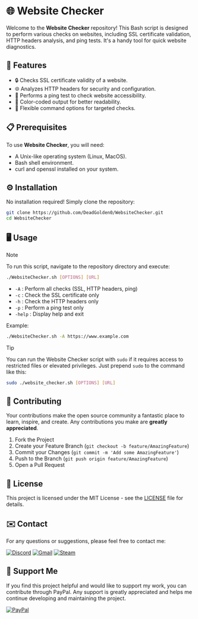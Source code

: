# 🌐 Website Checker

Welcome to the **Website Checker** repository! This Bash script is designed to perform various checks on websites, including SSL certificate validation, HTTP headers analysis, and ping tests. It's a handy tool for quick website diagnostics.

## 🚀 Features

- 🔒 Checks SSL certificate validity of a website.
- 🌐 Analyzes HTTP headers for security and configuration.
- 📡 Performs a ping test to check website accessibility.
- 🎨 Color-coded output for better readability.
- 🔧 Flexible command options for targeted checks.

## 📋 Prerequisites

To use **Website Checker**, you will need:

- A Unix-like operating system (Linux, MacOS).
- Bash shell environment.
- curl and openssl installed on your system.

## ⚙️ Installation

No installation required! Simply clone the repository:

```bash
git clone https://github.com/DeadGolden0/WebsiteChecker.git
cd WebsiteChecker
```

## 🖥️ Usage
> [!NOTE]
> To run this script, navigate to the repository directory and execute:

```bash
./WebsiteChecker.sh [OPTIONS] [URL]
```

- ``-A`` : Perform all checks (SSL, HTTP headers, ping)
- ``-c`` : Check the SSL certificate only
- ``-h`` : Check the HTTP headers only
- ``-p`` : Perform a ping test only
- ``-help`` : Display help and exit

Example:
```bash
./WebsiteChecker.sh -A https://www.example.com
```

> [!TIP]
> You can run the Website Checker script with `sudo` if it requires access to restricted files or elevated privileges. Just prepend `sudo` to the command like this:
 ```bash
sudo ./website_checker.sh [OPTIONS] [URL]
```

## 🤝 Contributing

Your contributions make the open source community a fantastic place to learn, inspire, and create. Any contributions you make are **greatly appreciated**.

1. Fork the Project
2. Create your Feature Branch (`git checkout -b feature/AmazingFeature`)
3. Commit your Changes (`git commit -m 'Add some AmazingFeature'`)
4. Push to the Branch (`git push origin feature/AmazingFeature`)
5. Open a Pull Request

## 📝 License

This project is licensed under the MIT License - see the [LICENSE](LICENSE) file for details.

## ✉️ Contact

For any questions or suggestions, please feel free to contact me:

[![Discord](https://img.shields.io/badge/Discord-%235865F2.svg?style=for-the-badge&logo=discord&logoColor=white)](https://discord.gg/w92W7XR9Yg)
[![Gmail](https://img.shields.io/badge/Gmail-D14836?style=for-the-badge&logo=gmail&logoColor=white)](mailto:deadgolden9122@gmail.com)
[![Steam](https://img.shields.io/badge/steam-%23000000.svg?style=for-the-badge&logo=steam&logoColor=white)](https://steamcommunity.com/id/DeAdGoLdEn/)

## 💖 Support Me

If you find this project helpful and would like to support my work, you can contribute through PayPal. Any support is greatly appreciated and helps me continue developing and maintaining the project.

[![PayPal](https://img.shields.io/badge/PayPal-00457C?style=for-the-badge&logo=paypal&logoColor=white)](https://paypal.me/DeadGolden0)
